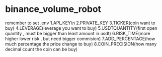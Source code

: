 # binance_volume_robot

remember to set .env
1.API_KEY\n
2.PRIVATE_KEY
3.TICKER(coin want to buy)
4.LEVERAGE(leverage you want to buy)
5.USDTQUANTITY(first open quantity , must be bigger than least amount in usdt)
6.RISK_TIME(more higher lower risk , but need bigger commision)
7.ADD_PERCENTAGE(how much percentage the price change to buy)
8.COIN_PRECISION(how many decimal count the coin can be buy)